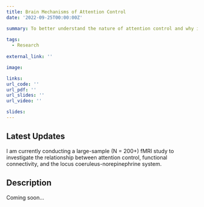 ```yaml
---
title: Brain Mechanisms of Attention Control
date: '2022-09-25T00:00:00Z'

summary: To better understand the nature of attention control and why it is highly predictive of a wide-range of behaviors we need to discover the brain mechanisms underlying such differences. I believe the locus coeruleus-norepinephrine system is central to explaining brain mechanisms underlying attention control ability.
    
tags:
  - Research
  
external_link: ''

image:

links:
url_code: ''
url_pdf: ''
url_slides: ''
url_video: ''

slides: 
---
```


## Latest Updates

I am currently conducting a large-sample (N = 200+) fMRI study to investigate the relationship between attention control, functional connectivity, and the locus coeruleus-norepinephrine system.

## Description

Coming soon...



